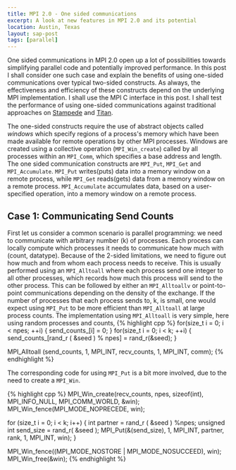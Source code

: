 ```yaml
---
title: MPI 2.0 - One sided communications
excerpt: A look at new features in MPI 2.0 and its potential
location: Austin, Texas
layout: sap-post
tags: [parallel]
---
```

One sided communications in MPI 2.0 open up a lot of possibilities towards simplifying parallel code and potentially improved performance. In this post I shall consider one such case and explain the benefits of using one-sided communications over typical two-sided constructs. As always, the effectiveness and efficiency of these constructs depend on the underlying MPI implementation. I shall use the MPI C interface in this post. I shall test the performance of using one-sided communications against traditional approaches on [Stampede][] and [Titan][].

The one-sided constructs require the use of abstract objects called *windows* which specify regions of a process's memory which have been made available for remote operations by other MPI processes. Windows are created using a collective operation (`MPI_Win_create`) called by all processes within an `MPI_Comm`, which specifies a base address and length. The one sided communication constructs are `MPI_Put`, `MPI_Get` and `MPI_Accumulate`. `MPI_Put` writes(puts) data into a memory window on a remote process, while `MPI_Get` reads(gets) data from a memory window on a remote process. `MPI_Accumulate` accumulates data, based on a user-specified operation, into a memory window on a remote process.

Case 1: Communicating Send Counts
---------------------------------
First let us consider a common scenario is parallel programming: we need to communicate with arbitrary number (k) of processes. Each process can locally compute which processes it needs to communicate how much with (count, datatype). Because of the 2-sided limitations, we need to figure out how much and from whom each process needs to receive. This is usually performed using an `MPI_Alltoall` where each process send one integer to all other processes, which records how much this process will send to the other process. This can be followed by either an `MPI_Alltoallv` or point-to-point communications depending on the density of the exchange. If the number of processes that each process sends to, k, is small, one would expect using `MPI_Put` to be more efficient than `MPI_Alltoall` at large process counts. The implementation using `MPI_Alltoall` is very simple, here using random processes and counts,
{% highlight cpp %}
for(size_t i = 0; i < npes; ++i) {
  send_counts_[i] = 0;
}
for(size_t i = 0; i < k; ++i) {
  send_counts_[rand_r ( &seed ) % npes] = rand_r(&seed);
}	

MPI_Alltoall (send_counts, 1, MPI_INT, recv_counts, 1, MPI_INT, comm);
{% endhighlight %}

The corresponding code for using `MPI_Put` is a bit more involved, due to the need to create a `MPI_Win`.

{% highlight cpp %}
MPI_Win_create(recv_counts, npes, sizeof(int), MPI_INFO_NULL,  MPI_COMM_WORLD, &win);
MPI_Win_fence(MPI_MODE_NOPRECEDE, win);

for (size_t i = 0; i < k; i++) {
  int partner = rand_r ( &seed ) %npes;
  unsigned int send_size = rand_r( &seed );
  MPI_Put(&(send_size), 1, MPI_INT, partner, rank, 1, MPI_INT, win);
}	 

MPI_Win_fence((MPI_MODE_NOSTORE | MPI_MODE_NOSUCCEED), win);		
MPI_Win_free(&win);
{% endhighlight %} 
 
[Stampede]: http://www.tacc.utexas.edu/stampede 
[Titan]: http://www.olcf.ornl.gov/titan/
